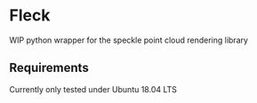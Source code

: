 # Fleck

WIP python wrapper for the speckle point cloud rendering library

## Requirements

Currently only tested under Ubuntu 18.04 LTS